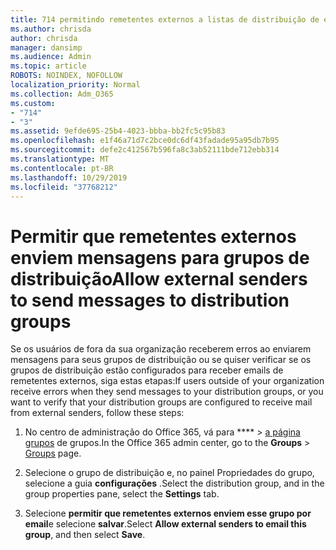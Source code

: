 ```yaml
---
title: 714 permitindo remetentes externos a listas de distribuição de email
ms.author: chrisda
author: chrisda
manager: dansimp
ms.audience: Admin
ms.topic: article
ROBOTS: NOINDEX, NOFOLLOW
localization_priority: Normal
ms.collection: Adm_O365
ms.custom:
- "714"
- "3"
ms.assetid: 9efde695-25b4-4023-bbba-bb2fc5c95b83
ms.openlocfilehash: e1f46a71d7c2bce0dc6df43fadade95a95db7b95
ms.sourcegitcommit: defe2c412567b596fa8c3ab52111bde712ebb314
ms.translationtype: MT
ms.contentlocale: pt-BR
ms.lasthandoff: 10/29/2019
ms.locfileid: "37768212"
---
```

# <a name="allow-external-senders-to-send-messages-to-distribution-groups"></a><span data-ttu-id="63366-102">Permitir que remetentes externos enviem mensagens para grupos de distribuição</span><span class="sxs-lookup"><span data-stu-id="63366-102">Allow external senders to send messages to distribution groups</span></span>

<span data-ttu-id="63366-103">Se os usuários de fora da sua organização receberem erros ao enviarem mensagens para seus grupos de distribuição ou se quiser verificar se os grupos de distribuição estão configurados para receber emails de remetentes externos, siga estas etapas:</span><span class="sxs-lookup"><span data-stu-id="63366-103">If users outside of your organization receive errors when they send messages to your distribution groups, or you want to verify that your distribution groups are configured to receive mail from external senders, follow these steps:</span></span>

1. <span data-ttu-id="63366-104">No centro de administração do Office 365, vá para \*\*\*\* > [a página grupos](https://portal.office.com/adminportal/home#/groups) de grupos.</span><span class="sxs-lookup"><span data-stu-id="63366-104">In the Office 365 admin center, go to the **Groups** > [Groups](https://portal.office.com/adminportal/home#/groups) page.</span></span>  

2. <span data-ttu-id="63366-105">Selecione o grupo de distribuição e, no painel Propriedades do grupo, selecione a guia **configurações** .</span><span class="sxs-lookup"><span data-stu-id="63366-105">Select the distribution group, and in the group properties pane, select the **Settings** tab.</span></span>

3. <span data-ttu-id="63366-106">Selecione **permitir que remetentes externos enviem esse grupo por email**e selecione **salvar**.</span><span class="sxs-lookup"><span data-stu-id="63366-106">Select **Allow external senders to email this group**, and then select **Save**.</span></span>
